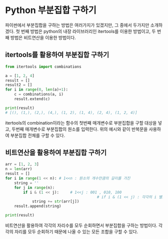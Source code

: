 # Python 부분집합 구하기

파이썬에서 부분집합을 구하는 방법은 여러가지가 있겠지만, 그 중에서 두가지만 소개하겠다.
첫 번째 방법은 python의 내장 라이브러리인 itertools를 이용한 방법이고, 두 번째 방법은 비트연산을 이용한 방법이다.

## itertools를 활용하여 부분집합 구하기

```python
from itertools import combinations

a = [1, 2, 4]
result = []
result2 = []
for i in range(0, len(a)+1):
    c = combinations(a, i)
    result.extend(c)

print(result)
# [(), (1,), (2,), (4,), (1, 2), (1, 4), (2, 4), (1, 2, 4)]
```

itertools의 combination이라는 함수의 첫번째 매개변수로 부분집합을 구할 대상을 넣고, 두번째 매개변수로 부분집합의 원소를 입력한다.
위의 예시와 같이 반복문을 사용하여 부분집합 전체를 구할 수 있다.



## 비트연산을 활용하여 부분집합 구하기

```python
arr = [1, 2, 3]
n = len(arr)
result = []
for i in range(1 << n): # 1<<n : 원소의 개수만큼의 길이를 가진 
    string = ''
    for j in range(n): 
        if i & (1 << j):	 # 1<<j : 001 , 010, 100 
          								 # if i & (1 << j) : 각각의 i 별로 j와 겹치는 영역이 있는지 확인
            string += str(arr[j])
    result.append(string)

print(result)

```

비트연산을 활용하여 각각의 자리수를 모두 순회하면서 부분집합을 구하는 방법이다. 각각의 자리를 모두 순회하기 때문에 나올 수 있는 모든 조합을 구할 수 있다.

